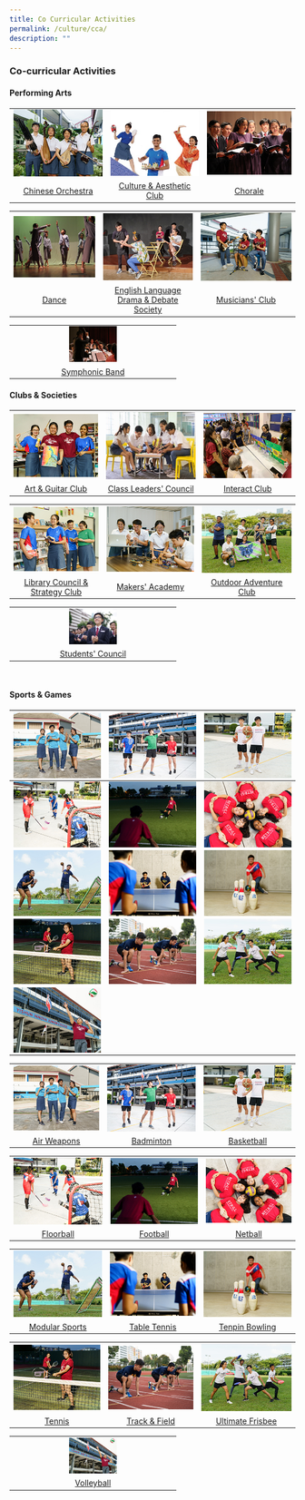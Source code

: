 ```yaml
---
title: Co Curricular Activities
permalink: /culture/cca/
description: ""
---
```

### **Co-curricular Activities** 
#### **Performing Arts**
<table>
	<tr>
    <td style= "text-align: center;">
			<a href="/culture/cca/performing-arts/chinese-orchestra/"><img src="/images/CCA/cca1.jpg"></a>
		</td>
		<td style= "text-align: center;">
			<a href="/culture/cca/performing-arts/culture-and-aesthetic-club/"><img src="/images/CCA/cca2.jpg"></a>
		</td>
    <td style= "text-align: center;">
			<a href="/culture/cca/performing-arts/chorale/"><img src="/images/CCA/cca3.jpg" ></a>
		</td>
	</tr>
		<tr>
    <td style= "text-align: center;">
			<a href="/culture/cca/performing-arts/chinese-orchestra/">Chinese Orchestra</a>
</td>
		<td style= "text-align: center;">			
			<a href="/culture/cca/performing-arts/culture-and-aesthetic-club/">Culture & Aesthetic Club</a>
</td>
    <td style= "text-align: center;">
			<a href="/culture/cca/performing-arts/chorale/">Chorale</a>
		</td>
	</tr>
</table>
<table>
	<tr>
    <td style= "text-align: center;">
			<a href="/culture/cca/performing-arts/dance/"><img src="/images/CCA/cca4.jpg"></a>
		</td>
		<td style= "text-align: center;">
			<a href="/culture/cca/performing-arts/eldds/"><img src="/images/CCA/cca5.jpg"></a>
		</td>
    <td style= "text-align: center;">
			<a href="/culture/cca/performing-arts/musicians-club/"><img src="/images/CCA/cca6.jpg"></a>
		</td>
	</tr>
		<tr>
    <td style= "text-align: center;">
			<a href="/culture/cca/performing-arts/dance/">Dance</a>
</td>
		<td style= "text-align: center;">			
			<a href="/culture/cca/performing-arts/eldds/">English Language Drama & Debate Society</a>
</td>
    <td style= "text-align: center;">
			<a href="/culture/cca/performing-arts/musicians-club/">Musicians' Club</a>
		</td>
	</tr>
</table>
<table>
	<tr>
    <td style= "text-align: center;">
			<a href="/culture/cca/performing-arts/symphonic-band/"><img style="width:30%" src="/images/CCA/cca7.jpg"></a>
		</td>
	</tr>
		<tr>
    <td style= "text-align: center;">
			<a href="/culture/cca/performing-arts/symphonic-band/">Symphonic Band</a>
		</td>
	</tr>
</table>

#### **Clubs & Societies**
<table>
	<tr>
    <td style= "text-align: center;">
			<a href="/culture/cca/clubs-and-societies/art-and-guitar/club/"><img src="/images/CCA/cca8.jpg"></a>
		</td>
		<td style= "text-align: center;">
			<a href="/culture/cca/clubs-and-societies/class-leaders-council/"><img src="/images/CCA/cca9.jpg"></a>
		</td>
    <td style= "text-align: center;">
			<a href="/culture/cca/clubs-and-societies/interact-club/"><img src="/images/CCA/cca10.jpg" ></a>
		</td>
	</tr>
		<tr>
    <td style= "text-align: center;">
			<a href="/culture/cca/clubs-and-societies/art-and-guitar/club/">Art & Guitar Club</a>
</td>
		<td style= "text-align: center;">			
			<a href="/culture/cca/clubs-and-societies/class-leaders-council/">Class Leaders' Council</a>
</td>
    <td style= "text-align: center;">
			<a href="/culture/cca/clubs-and-societies/interact-club/">Interact Club</a>
		</td>
	</tr>
</table>
<table>
	<tr>
    <td style= "text-align: center;">
			<a href="/culture/cca/clubs-and-societies/library-council-and-strategy-club/"><img src="/images/CCA/cca11.jpg"></a>
		</td>
		<td style= "text-align: center;">
			<a href="/culture/cca/clubs-and-societies/makers-academy/"><img src="/images/CCA/cca12.jpg"></a>
		</td>
    <td style= "text-align: center;">
			<a href="/culture/cca/clubs-and-societies/outdoor-adventure-club/"><img src="/images/CCA/cca13.jpg"></a>
		</td>
	</tr>
		<tr>
    <td style= "text-align: center;">
			<a href="/culture/cca/clubs-and-societies/library-council-and-strategy-club/">Library Council & Strategy Club</a>
</td>
		<td style= "text-align: center;">			
			<a href="/culture/cca/clubs-and-societies/makers-academy/">Makers' Academy</a>
</td>
    <td style= "text-align: center;">
			<a href="/culture/cca/clubs-and-societies/outdoor-adventure-club/">Outdoor Adventure Club</a>
		</td>
	</tr>
</table>
<table>
	<tr>
    <td style= "text-align: center;">
			<a href="/culture/cca/clubs-and-societies/students-council/"><img style="width:30%" src="/images/CCA/cca14.jpg"></a>
		</td>
	</tr>
		<tr>
    <td style= "text-align: center;">
			<a href="/culture/cca/clubs-and-societies/students-council/">Students' Council</a>
		</td>
	</tr>
</table>
<br clear="left" />

#### **Sports & Games**

| <a href="/culture/cca/sports-and-games/air-weapons/"><img src="/images/CCA/cca15.jpg" align = "center"></a> | <a href="/culture/cca/sports-and-games/badminton/"><img src="/images/CCA/cca16.jpg" align = "center"></a> | <a href="/culture/cca/sports-and-games/basketball/"><img src="/images/CCA/cca17.jpg" align = "center"></a> |
| --------   | --------     | --------    |
| <a href="/culture/cca/sports-and-games/floorball/"><img src="/images/CCA/cca18.jpg" align = "center"></a> | <a href="/culture/cca/sports-and-games/football/"><img src="/images/CCA/cca19.jpg" align = "center"></a> | <a href="/culture/cca/sports-and-games/netball/"><img src="/images/CCA/cca20.jpg" align = "center"></a>|
| <a href="/culture/cca/sports-and-games/modular-sports/"><img src="/images/CCA/cca21.jpg" align = "center"></a> | <a href="/culture/cca/sports-and-games/table-tennis/"><img src="/images/CCA/cca22.jpg" align = "center"></a> | <a href="/culture/cca/sports-and-games/tenpin-bowling/"><img src="/images/CCA/cca23.jpg" align = "center"></a> |
| <a href="/culture/cca/sports-and-games/tennis/"><img src="/images/CCA/cca24.jpg" align = "center"></a> | <a href="/culture/cca/sports-and-games/track-and-field/"><img src="/images/CCA/cca25.jpg" align = "center"></a> | <a href="/culture/cca/sports-and-games/ultimate-frisbee/"><img src="/images/CCA/cca26.jpg" align = "center"></a> |
| <a href="/culture/cca/sports-and-games/volleyball/"><img src="/images/CCA/cca27.jpg" align = "center"></a> |               |               |

<table>
	<tr>
    <td style= "text-align: center;">
			<a href="/culture/cca/sports-and-games/art-and-guitar/club/"><img src="/images/CCA/cca15.jpg"></a>
		</td>
		<td style= "text-align: center;">
			<a href="/culture/cca/sports-and-games/class-leaders-council/"><img src="/images/CCA/cca16.jpg"></a>
		</td>
    <td style= "text-align: center;">
			<a href="/culture/cca/sports-and-games/interact-club/"><img src="/images/CCA/cca17.jpg" ></a>
		</td>
	</tr>
		<tr>
    <td style= "text-align: center;">
			<a href="/culture/cca/sports-and-games/art-and-guitar/club/">Air Weapons</a>
</td>
		<td style= "text-align: center;">			
			<a href="/culture/cca/sports-and-games/class-leaders-council/">Badminton</a>
</td>
    <td style= "text-align: center;">
			<a href="/culture/cca/sports-and-games/interact-club/">Basketball</a>
		</td>
	</tr>
</table>
<table>
	<tr>
    <td style= "text-align: center;">
			<a href="/culture/cca/sports-and-games/library-council-and-strategy-club/"><img src="/images/CCA/cca18.jpg"></a>
		</td>
		<td style= "text-align: center;">
			<a href="/culture/cca/sports-and-games/makers-academy/"><img src="/images/CCA/cca19.jpg"></a>
		</td>
    <td style= "text-align: center;">
			<a href="/culture/cca/sports-and-games/outdoor-adventure-club/"><img src="/images/CCA/cca20.jpg"></a>
		</td>
	</tr>
		<tr>
    <td style= "text-align: center;">
			<a href="/culture/cca/sports-and-games/library-council-and-strategy-club/">Floorball</a>
</td>
		<td style= "text-align: center;">			
			<a href="/culture/cca/sports-and-games/makers-academy/">Football</a>
</td>
    <td style= "text-align: center;">
			<a href="/culture/cca/sports-and-games/outdoor-adventure-club/">Netball</a>
		</td>
	</tr>
</table>
<table>
	<tr>
    <td style= "text-align: center;">
			<a href="/culture/cca/sports-and-games/library-council-and-strategy-club/"><img src="/images/CCA/cca21.jpg"></a>
		</td>
		<td style= "text-align: center;">
			<a href="/culture/cca/sports-and-games/makers-academy/"><img src="/images/CCA/cca22.jpg"></a>
		</td>
    <td style= "text-align: center;">
			<a href="/culture/cca/sports-and-games/outdoor-adventure-club/"><img src="/images/CCA/cca23.jpg"></a>
		</td>
	</tr>
		<tr>
    <td style= "text-align: center;">
			<a href="/culture/cca/sports-and-games/library-council-and-strategy-club/">Modular Sports</a>
</td>
		<td style= "text-align: center;">			
			<a href="/culture/cca/sports-and-games/makers-academy/">Table Tennis</a>
</td>
    <td style= "text-align: center;">
			<a href="/culture/cca/sports-and-games/outdoor-adventure-club/">Tenpin Bowling</a>
		</td>
	</tr>
</table>
<table>
	<tr>
    <td style= "text-align: center;">
			<a href="/culture/cca/sports-and-games/library-council-and-strategy-club/"><img src="/images/CCA/cca24.jpg"></a>
		</td>
		<td style= "text-align: center;">
			<a href="/culture/cca/sports-and-games/makers-academy/"><img src="/images/CCA/cca25.jpg"></a>
		</td>
    <td style= "text-align: center;">
			<a href="/culture/cca/sports-and-games/outdoor-adventure-club/"><img src="/images/CCA/cca26.jpg"></a>
		</td>
	</tr>
		<tr>
    <td style= "text-align: center;">
			<a href="/culture/cca/sports-and-games/library-council-and-strategy-club/">Tennis</a>
</td>
		<td style= "text-align: center;">			
			<a href="/culture/cca/sports-and-games/makers-academy/">Track & Field</a>
</td>
    <td style= "text-align: center;">
			<a href="/culture/cca/sports-and-games/outdoor-adventure-club/">Ultimate Frisbee</a>
		</td>
	</tr>
</table>
<table>
	<tr>
    <td style= "text-align: center;">
			<a href="/culture/cca/sports-and-games/students-council/"><img style="width:30%" src="/images/CCA/cca27.jpg"></a>
		</td>
	</tr>
		<tr>
    <td style= "text-align: center;">
			<a href="/culture/cca/sports-and-games/students-council/">Volleyball</a>
		</td>
	</tr>
</table>